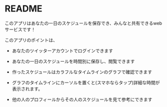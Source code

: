 # README

このアプリはあなたの一日のスケジュールを保存でき、みんなと共有できるwebサービスです！

このアプリのポイントは、

 * あなたのツイッターアカウントでログインできます

 * あなたの一日のスケジュールを時間別に保存し、閲覧できます

 * 作ったスケジュールはカラフルなタイムラインのグラフで確認できます
 
 * グラフのタイムラインにカーソルを置くと(スマホならタップ)詳細な時間が表示されます。

 * 他の人のプロフィールからその人のスケジュールを見て参考にできます

